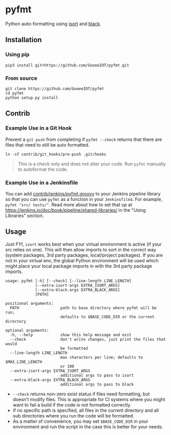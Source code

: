 # pyfmt

Python auto-formatting using [isort](https://isort.readthedocs.io/en/latest/) and
[black](https://black.readthedocs.io/en/latest/).

## Installation

### Using pip

```console
pip3 install git+https://github.com/GooeeIOT/pyfmt.git
```

### From source

```console
git clone https://github.com/GooeeIOT/pyfmt
cd pyfmt
python setup.py install
```

## Contrib

### Example Use in a Git Hook

Prevent a `git push` from completing if `pyfmt --check` returns that there are files that need to still be auto formatted. 

```console
ln -sf contrib/git_hooks/pre-push .git/hooks
```

> This is a check only and does not alter your code. Run `pyfmt` manually to autoformat the code.

### Example Use in a Jenkinsfile

You can add [contrib/jenkins/pyfmt.groovy](contrib/jenkins/pyfmt.groovy) to your Jenkins pipeline
library so that you can use `pyfmt` as a function in your `Jenkinsfile`s. For example, `pyfmt "src/ tests/"`. Read more about how to set that up at https://jenkins.io/doc/book/pipeline/shared-libraries/ in the "Using Libraries" section.

## Usage

*Just FYI*, `isort` works best when your virtual environment is active (if your src relies on one).
This will then allow imports to sort in the correct way (system packages, 3rd party packages, local/project packages).
If you are not in your virtual env, the global Python environment will be used which might place
your local package imports in with the 3rd party package imports.

```console
usage: pyfmt [-h] [--check] [--line-length LINE_LENGTH]
             [--extra-isort-args EXTRA_ISORT_ARGS]
             [--extra-black-args EXTRA_BLACK_ARGS]
             [PATH]

positional arguments:
  PATH                  path to base directory where pyfmt will be run;
                        defaults to $BASE_CODE_DIR or the current directory

optional arguments:
  -h, --help            show this help message and exit
  --check               don't write changes, just print the files that would
                        be formatted
  --line-length LINE_LENGTH
                        max characters per line; defaults to $MAX_LINE_LENGTH
                        or 100
  --extra-isort-args EXTRA_ISORT_ARGS
                        additional args to pass to isort
  --extra-black-args EXTRA_BLACK_ARGS
                        additional args to pass to black
```

* `--check` returns non-zero exist status if files need formatting, but doesn't modify files. This
  is appropriate for CI systems where you might want to fail a build if the code is not formatted
  correctly.
* If no specific path is specified, all files in the current directory and all sub directories where
  you run the code will be formatted.
* As a matter of convenience, you may set `$BASE_CODE_DIR` in your environment and run the script
  in the case this is better for your needs.
